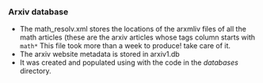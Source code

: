 ### Arxiv database
* The math_resolv.xml stores the locations of the arxmliv files of all the math articles (these are the arxiv articles whose tags column starts with `math*` This file took more than a week to produce! take care of it.
* The arxiv website metadata is stored in arxiv1.db
* It was created and populated using with the code in the _databases_ directory.
